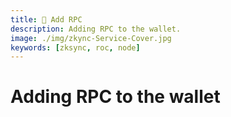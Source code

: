 ```yaml
---
title: 📶 Add RPC
description: Adding RPC to the wallet.
image: ./img/zkync-Service-Cover.jpg
keywords: [zksync, roc, node]
---
```


# Adding RPC to the wallet
